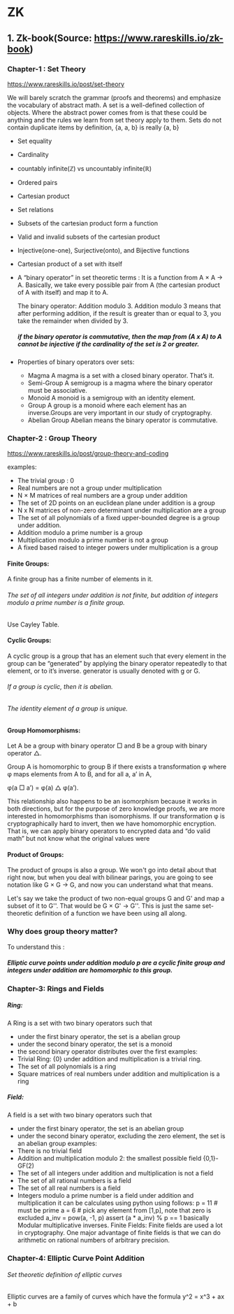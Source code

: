 # ZK
## 1. Zk-book(Source: https://www.rareskills.io/zk-book)
### Chapter-1 : Set Theory
https://www.rareskills.io/post/set-theory

We will barely scratch the grammar (proofs and theorems) and emphasize the vocabulary of abstract math.
A set is a well-defined collection of objects. Where the abstract power comes from is that these could be anything and the rules we learn from set theory apply to them.
Sets do not contain duplicate items by definition, {a, a, b} is really {a, b}
* Set equality
* Cardinality
* countably infinite(ℤ) vs uncountably infinite(ℝ)
* Ordered pairs
* Cartesian product
* Set relations
* Subsets of the cartesian product form a function
* Valid and invalid subsets of the cartesian product
* Injective(one-one), Surjective(onto), and Bijective functions
* Cartesian product of a set with itself
* A “binary operator” in set theoretic terms : It is a function from A × A → A. Basically, we take every possible pair from A (the cartesian product of A with itself) and map it to A.

  The binary operator: Addition modulo 3.
  Addition modulo 3 means that after performing addition, if the result is greater than or equal to 3, you take the remainder when divided by 3.
  ##### if the binary operator is commutative, then the map from (A x A) to A cannot be injective if the cardinality of the set is 2 or greater.
* Properties of binary operators over sets:
    * Magma
      A magma is a set with a closed binary operator. That’s it.
    * Semi-Group
      A semigroup is a magma where the binary operator must be associative.
    * Monoid
      A monoid is a semigroup with an identity element.
    * Group
      A group is a monoid where each element has an inverse.Groups are very important in our study of cryptography.
    * Abelian Group
      Abelian means the binary operator is commutative.

### Chapter-2 : Group Theory
https://www.rareskills.io/post/group-theory-and-coding

examples:
* The trivial group : 0
* Real numbers are not a group under multiplication
* N × M matrices of real numbers are a group under addition
* The set of 2D points on an euclidean plane under addition is a group
* N x N matrices of non-zero determinant under multiplication are a group
* The set of all polynomials of a fixed upper-bounded degree is a group under addition.
* Addition modulo a prime number is a group
* Multiplication modulo a prime number is not a group
* A fixed based raised to integer powers under multiplication is a group
#### Finite Groups:
A finite group has a finite number of elements in it.
###### The set of all integers under addition is not finite, but addition of integers modulo a prime number is a finite group.
Use Cayley Table.
#### Cyclic Groups:
A cyclic group is a group that has an element such that every element in the group can be “generated” by applying the binary operator repeatedly to that element, or to it’s inverse.
generator is usually denoted with g or G.
###### If a group is cyclic, then it is abelian.
###### The identity element of a group is unique.
#### Group Homomorphisms:
Let A be a group with binary operator □ and B be a group with binary operator △.

Group A is homomorphic to group B if there exists a transformation φ where φ maps elements from A to B, and for all a, a’ in A, 

φ(a □ a’) = φ(a) △ φ(a’).

This relationship also happens to be an isomorphism because it works in both directions, but for the purpose of zero knowledge proofs, we are more interested in homomorphisms than isomorphisms.
If our transformation φ is cryptographically hard to invert, then we have homomorphic encryption. That is, we can apply binary operators to encrypted data and “do valid math” but not know what the original values were
#### Product of Groups:
The product of groups is also a group. We won't go into detail about that right now, but when you deal with bilinear parings, you are going to see notation like G × G → G, and now you can understand what that means.

Let's say we take the product of two non-equal groups G and G' and map a subset of it to G''. That would be G × G' → G''. This is just the same set-theoretic definition of a function we have been using all along.

### Why does group theory matter?
To understand this :
##### Elliptic curve points under addition modulo p are a cyclic finite group and integers under addition are homomorphic to this group. 

### Chapter-3: Rings and Fields
##### Ring:
A Ring is a set with two binary operators such that
* under the first binary operator, the set is a abelian group
* under the second binary operator, the set is a monoid
* the second binary operator distributes over the first
examples:
* Trivial Ring: {0} under addition and multiplication is a trivial ring.
* The set of all polynomials is a ring
* Square matrices of real numbers under addition and multiplication is a ring
##### Field:
A field is a set with two binary operators such that
* under the first binary operator, the set is an abelian group
* under the second binary operator, excluding the zero element, the set is an abelian group
examples:
* There is no trivial field
* Addition and multiplication modulo 2: the smallest possible field {0,1}-GF(2)
* The set of all integers under addition and multiplication is not a field
* The set of all rational numbers is a field
* The set of all real numbers is a field
* Integers modulo a prime number is a field under addition and multiplication
it can be calculates using python using follows:
p = 11 # must be prime
a = 6 # pick any element from [1,p], note that zero is excluded
a_inv = pow(a, -1, p)
assert (a * a_inv) % p == 1
basically Modular multiplicative inverses.
Finite Fields:
Finite fields are used a lot in cryptography. One major advantage of finite fields is that we can do arithmetic on rational numbers of arbitrary precision.
### Chapter-4: Elliptic Curve Point Addition
###### Set theoretic definition of elliptic curves
Elliptic curves are a family of curves which have the formula
y^2 = x^3 + ax + b
